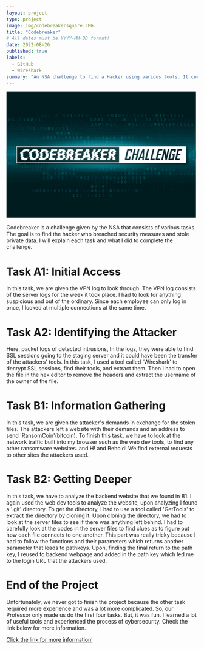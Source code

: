 ```yaml
---
layout: project
type: project
image: img/codebreakersquare.JPG
title: "Codebreaker"
# All dates must be YYYY-MM-DD format!
date: 2022-08-26
published: true
labels:
  - GitHub
  - Wireshark
summary: "An NSA challenge to find a Hacker using various tools. It consists of analyzing various websites and inspecting data logs for anything unusual."
---
```



<img class="img-fluid" src="../img/codebreakerheader.jpg" width="500">

Codebreaker is a challenge given by the NSA that consists of various tasks. The goal is to find the hacker who breached security measures and stole private data. I will explain each task and what I did to complete the challenge.

<h1> Task A1: Initial Access </h1>
In this task, we are given the VPN log to look through. The VPN log consists of the server logs for the week it took place. I had to look for anything suspicious and out of the ordinary. 
Since each employee can only log in once, I looked at multiple connections at the same time.

<h1> Task A2: Identifying the Attacker </h1>
Here, packet logs of detected intrusions, In the logs, they were able to find SSL sessions going to the staging server and it could have been the transfer of the attackers' tools. In this task, I used a tool called 'Wireshark' to decrypt SSL sessions, find their tools, and extract them. Then I had to open the file in the hex editor to remove the headers and extract the username of the owner of the file. 

<h1> Task B1: Information Gathering </h1>
In this task, we are given the attacker's demands in exchange for the stolen files. The attackers left a website with their demands and an address to send 'RansomCoin'(bitcoin). To finish this task, we have to look at the network traffic built into my browser such as the web dev tools, to find any other ransomware websites. and H! and Behold! We find external requests to other sites the attackers used.

<h1> Task B2: Getting Deeper </h1>
In this task, we have to analyze the backend website that we found in B1. I again used the web dev tools to analyze the website, upon analyzing I found a '.git' directory. To get the directory, I had to use a tool called 'GetTools' to extract the directory by cloning it. Upon cloning the directory, we had to look at the server files to see if there was anything left behind. I had to carefully look at the codes in the server files to find clues as to figure out how each file connects to one another. This part was really tricky because I had to follow the functions and their parameters which returns another parameter that leads to pathkeys. Upon, finding the final return to the path key, I reused to backend webpage and added in the path key which led me to the login URL that the attackers used. 

<h1> End of the Project </h1>
Unfortunately, we never got to finish the project because the other task required more experience and was a lot more complicated. So, our Professor only made us do the first four tasks. But, it was fun. I learned a lot of useful tools and experienced the process of cybersecurity. Check the link below for more information.

<a href="https://github.com/0xfbad/nsa-codebreaker-22/blob/main/README.md">Click the link for more information!</a>



